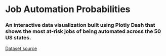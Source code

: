 # Job Automation Probabilities

### An interactive data visualization built using Plotly Dash that shows the most at-risk jobs of being automated across the 50 US states.

[Dataset source](https://data.world/wnedds/occupations-by-state-and-likelihood-of-automation)
